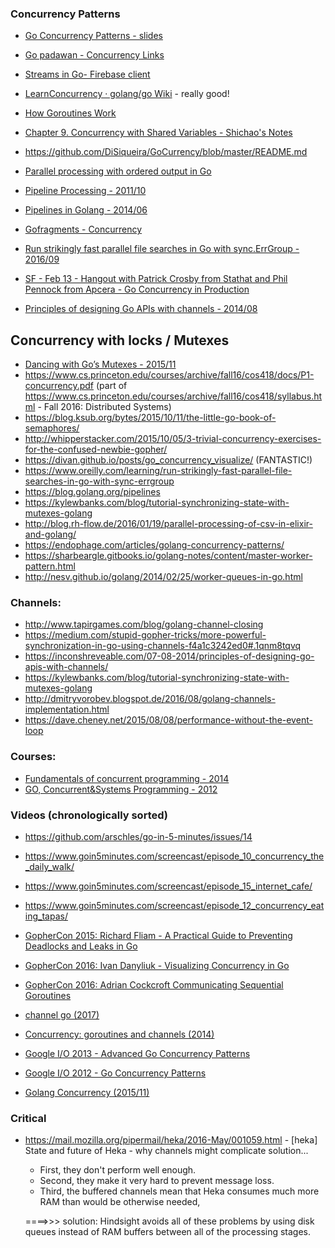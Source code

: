 ### Concurrency Patterns


- [Go Concurrency Patterns - slides](https://present.go-steel-programmers.org/real_world_concurrency/2013-04-25.slide#5)
- [Go padawan - Concurrency Links](https://gopadawan.wordpress.com/recursos-sobre-go/)
- [Streams in Go- Firebase client](https://github.com/BlueMasters/firebasedb)
- [LearnConcurrency · golang/go Wiki](https://github.com/golang/go/wiki/LearnConcurrency) - really good!

- [How Goroutines Work](http://blog.nindalf.com/how-goroutines-work/)
- [Chapter 9. Concurrency with Shared Variables - Shichao's Notes](https://notes.shichao.io/gopl/ch9/)
- https://github.com/DiSiqueira/GoCurrency/blob/master/README.md
- [Parallel processing with ordered output in Go](https://gist.github.com/MarianoGappa/a50c4a8a302b8378c08c4b0d947f0a33)
- [Pipeline Processing - 2011/10](https://groups.google.com/forum/m/#!topic/golang-nuts/cHvGb_wOExw)
- [Pipelines in Golang - 2014/06](http://www.aktau.be/draft/2014/07/13/pipelines-in-golang/)
- [Gofragments - Concurrency](http://www.gofragments.net/concurrency)
- [Run strikingly fast parallel file searches in Go with sync.ErrGroup - 2016/09](https://www.oreilly.com/learning/run-strikingly-fast-parallel-file-searches-in-go-with-sync-errgroup)

- [SF - Feb 13 - Hangout with Patrick Crosby from Stathat and Phil Pennock from Apcera  - Go Concurrency in Production](https://www.youtube.com/watch?v=ruw0uOC4_Xk)

- [Principles of designing Go APIs with channels - 2014/08](https://inconshreveable.com/07-08-2014/principles-of-designing-go-apis-with-channels/)

## Concurrency with locks / Mutexes
  - [Dancing with Go’s Mutexes - 2015/11](https://medium.com/@deckarep/dancing-with-go-s-mutexes-92407ae927bf#.sht1rrymc)
  - https://www.cs.princeton.edu/courses/archive/fall16/cos418/docs/P1-concurrency.pdf (part of
    https://www.cs.princeton.edu/courses/archive/fall16/cos418/syllabus.html - Fall 2016: Distributed Systems)
  - https://blog.ksub.org/bytes/2015/10/11/the-little-go-book-of-semaphores/
  - http://whipperstacker.com/2015/10/05/3-trivial-concurrency-exercises-for-the-confused-newbie-gopher/
  - https://divan.github.io/posts/go_concurrency_visualize/ (FANTASTIC!)
  - https://www.oreilly.com/learning/run-strikingly-fast-parallel-file-searches-in-go-with-sync-errgroup
  - https://blog.golang.org/pipelines
  - https://kylewbanks.com/blog/tutorial-synchronizing-state-with-mutexes-golang
  - http://blog.rh-flow.de/2016/01/19/parallel-processing-of-csv-in-elixir-and-golang/
  - https://endophage.com/articles/golang-concurrency-patterns/
  - https://sharbeargle.gitbooks.io/golang-notes/content/master-worker-pattern.html
  - http://nesv.github.io/golang/2014/02/25/worker-queues-in-go.html


### Channels:
  - http://www.tapirgames.com/blog/golang-channel-closing
  - https://medium.com/stupid-gopher-tricks/more-powerful-synchronization-in-go-using-channels-f4a1c3242ed0#.1qnm8tqvq
  - https://inconshreveable.com/07-08-2014/principles-of-designing-go-apis-with-channels/
  - https://kylewbanks.com/blog/tutorial-synchronizing-state-with-mutexes-golang
  - http://dmitryvorobev.blogspot.de/2016/08/golang-channels-implementation.html
  - https://dave.cheney.net/2015/08/08/performance-without-the-event-loop

### Courses:
  - [Fundamentals of concurrent programming - 2014](http://www.nada.kth.se/~snilsson/concurrency/)
  - [GO, Concurrent&Systems Programming - 2012](https://www.cs.rit.edu/~ats/go-2011-2/index.xml)

### Videos (chronologically sorted)
  - https://github.com/arschles/go-in-5-minutes/issues/14
  - https://www.goin5minutes.com/screencast/episode_10_concurrency_the_daily_walk/
  - https://www.goin5minutes.com/screencast/episode_15_internet_cafe/
  - https://www.goin5minutes.com/screencast/episode_12_concurrency_eating_tapas/

  - [GopherCon 2015: Richard Fliam - A Practical Guide to Preventing Deadlocks and Leaks in Go](https://www.youtube.com/watch?v=3EW1hZ8DVyw)
  - [GopherCon 2016: Ivan Danyliuk - Visualizing Concurrency in Go](https://www.youtube.com/watch?v=KyuFeiG3Y60)
  - [GopherCon 2016: Adrian Cockcroft Communicating Sequential Goroutines](https://www.youtube.com/watch?v=gO1qF19y6KQ)
  - [channel go (2017)](https://www.youtube.com/watch?v=Pu6oFMLlpaQ)
  - [Concurrency: goroutines and channels (2014)](https://www.youtube.com/watch?v=zbFDjCHzN50)
  - [Google I/O 2013 - Advanced Go Concurrency Patterns](https://www.youtube.com/watch?v=QDDwwePbDtw)
  - [Google I/O 2012 - Go Concurrency Patterns](https://www.youtube.com/watch?v=f6kdp27TYZs)
  - [Golang Concurrency (2015/11)](https://www.youtube.com/watch?v=UP8agyrTeok&t=181s)


### Critical
  - https://mail.mozilla.org/pipermail/heka/2016-May/001059.html - [heka] State and future of Heka - why channels might complicate solution...
    - First, they don't perform well enough.
    - Second, they make it very hard to prevent message loss.
    - Third, the buffered channels mean that Heka consumes much more RAM than
would be otherwise needed,

    ====>>> solution: Hindsight avoids all of these problems by using disk queues instead of
RAM buffers between all of the processing stages.


